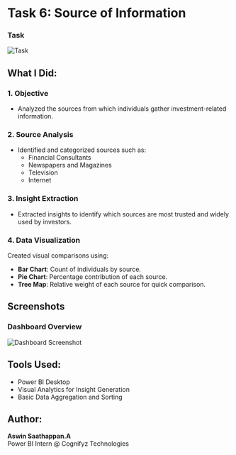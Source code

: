 
# Task 6: Source of Information

### Task
![Task](Screenshot%2025-07-03%223229.png)

## What I Did:

### 1. **Objective**
- Analyzed the sources from which individuals gather investment-related information.

### 2. **Source Analysis**
- Identified and categorized sources such as:
  - Financial Consultants  
  - Newspapers and Magazines  
  - Television  
  - Internet

### 3. **Insight Extraction**
- Extracted insights to identify which sources are most trusted and widely used by investors.

### 4. **Data Visualization**
Created visual comparisons using:
- **Bar Chart**: Count of individuals by source.
- **Pie Chart**: Percentage contribution of each source.
- **Tree Map**: Relative weight of each source for quick comparison.

## Screenshots

### Dashboard Overview
![Dashboard Screenshot](Screenshot%2025-07-03%223559.png)

## Tools Used:
- Power BI Desktop  
- Visual Analytics for Insight Generation  
- Basic Data Aggregation and Sorting

## Author:
**Aswin Saathappan.A**  
Power BI Intern @ Cognifyz Technologies
